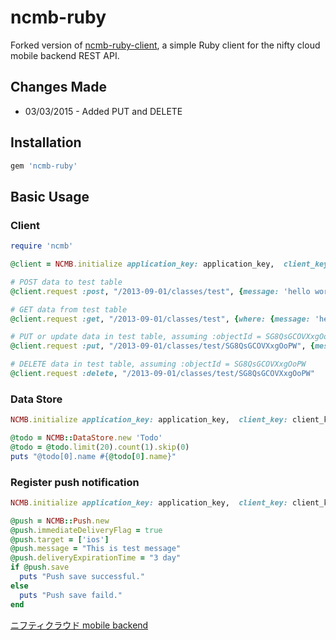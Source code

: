 ncmb-ruby
================

Forked version of [ncmb-ruby-client](https://github.com/moongift/ncmb-ruby-client), a simple Ruby client for the nifty cloud mobile backend REST API.

Changes Made
------------
* 03/03/2015 - Added PUT and DELETE

Installation
------------
``` ruby
gem 'ncmb-ruby'
```

Basic Usage
-----------

### Client
``` ruby
require 'ncmb'

@client = NCMB.initialize application_key: application_key,  client_key: client_key

# POST data to test table
@client.request :post, "/2013-09-01/classes/test", {message: 'hello world'}

# GET data from test table
@client.request :get, "/2013-09-01/classes/test", {where: {message: 'hello world'}}

# PUT or update data in test table, assuming :objectId = SG8QsGCOVXxgOoPW
@client.request :put, "/2013-09-01/classes/test/SG8QsGCOVXxgOoPW", {message: 'good day'}

# DELETE data in test table, assuming :objectId = SG8QsGCOVXxgOoPW
@client.request :delete, "/2013-09-01/classes/test/SG8QsGCOVXxgOoPW"
```

### Data Store

``` ruby
NCMB.initialize application_key: application_key,  client_key: client_key

@todo = NCMB::DataStore.new 'Todo'
@todo = @todo.limit(20).count(1).skip(0)
puts "@todo[0].name #{@todo[0].name}"
```

### Register push notification

``` ruby
NCMB.initialize application_key: application_key,  client_key: client_key

@push = NCMB::Push.new
@push.immediateDeliveryFlag = true
@push.target = ['ios']
@push.message = "This is test message"
@push.deliveryExpirationTime = "3 day"
if @push.save
  puts "Push save successful."
else
  puts "Push save faild."
end
```

[ニフティクラウド mobile backend](http://mb.cloud.nifty.com/)
